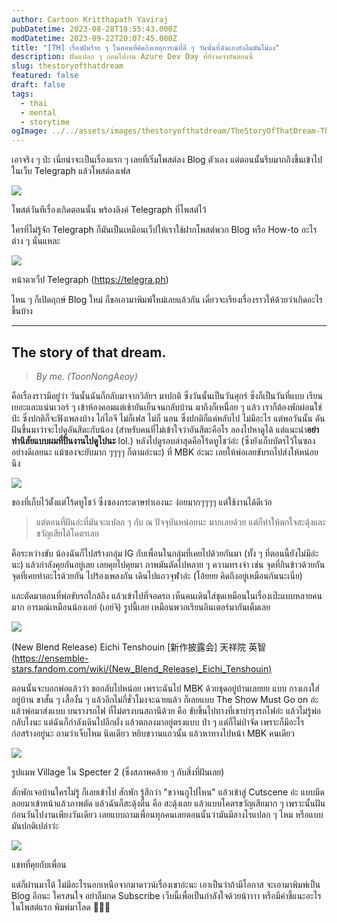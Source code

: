 ```yaml
---
author: Cartoon Kritthapath Yaviraj
pubDatetime: 2023-08-28T18:55:43.000Z
modDatetime: 2023-09-22T20:07:45.000Z
title: "[TH] เรื่องฝันร้าย ๆ ในตอนที่คิดถึงเหตุการณ์ที่ดี ๆ วันนั้นที่ฉันเองยังลืมมันไม่ลง"
description: ฝันแปลก ๆ ก่อนไปงาน Azure Dev Day ที่ยังจดจำยันตอนนี้
slug: thestoryofthatdream
featured: false
draft: false
tags:
  - thai
  - mental
  - storytime
ogImage: ../../assets/images/thestoryofthatdream/TheStoryOfThatDream-Thumbnail.png
---
```


เอาจริง ๆ ป่ะ เนี่ยน่าจะเป็นเรื่องแรก ๆ เลยที่เริ่มโพสต์ลง Blog ตัวเอง แต่ตอนนั้นรีบมากถึงขึ้นเข้าไปในเว็บ Telegraph แล้วโพสต์ลงเฟส

![](@assets/images/thestoryofthatdream/image11.png)

โพสต์วันทีเรื่องเกิดตอนนั้น พร้องลิงค์ Telegraph ที่โพสต์ไว้

ใครที่ไม่รู้จัก Telegraph ก็มันเป็นเหมือนเว็ปให้เราใช้ฝากโพสต์พวก Blog หรือ How-to อะไรต่าง ๆ นั่นแหละ

![](@assets/images/thestoryofthatdream/image123.png)

หน้าตาเว็ป Telegraph (https://telegra.ph)

ไหน ๆ ก็เปิดฤกษ์ Blog ใหม่ ก็ขอเอามาพิมพ์ใหม่เลยแล้วกัน เดี๋ยวจะเรียงเรื่องราวให้ด้วยว่าเกิดอะไรขึ้นบ้าง

---

## **The story of that dream.**

> _By me. (ToonNongAeoy)_

คือเรื่องราวมีอยู่ว่า วันนั้นฉันก็กลับมาจากวิลัยฯ มาปกติ ซึ่งวันนั้นเป็นวันศุกร์ ซึ่งก็เป็นวันที่แบบ เรียนเยอะและแน่นเวอร์ ๆ เข้าห้องคอมแต่เช้ายันเย็นจนกลับบ้าน มาถึงก็เหนื่อย ๆ แล้ว เราก็ต้องพักผ่อนใช่ป่ะ ซึ่งปกติก็จะฟังเพลงบ้าง ไถ่ไอจี ไม่ก็เฟส ไม่ก็ นอน ซึ่งปกติก็แค่หลับไป ไม่มีอะไร แต่พอวันนั้น ดันฝันขึ้นมาว่าจะไปดูอันสึตะกับน้อง (สำหรับคนที่ไม่เข้าใจว่าอันสึตะคือไร ลองไปหาดูได้ แต่แนะนำ**อย่าทำนิสัยแบบผมที่ปั่นงานไปดูไปนะ** lol.) หลังไปดูรอบล่าสุดคือโร้ดทูโชว์อ่ะ (ซึ่งยังเก็บบัตรไว้ในซองอย่างดีเลยนะ แม้ซองจะยับมาก ๆๆๆๆ ก็ตามอ่ะนะ) ที่ MBK อ่ะนะ เลยให้พ่อเลยขับรถไปส่งให้หน่อยนึง

![](@assets/images/thestoryofthatdream/image-2.png)

ของที่เก็บไว้ตั้งแต่โร้ดทูโชว์ ซึ่งซองกระดาษทำเองนะ ง่อยมากๆๆๆๆ แต่ใช้งานได้ดีเว่อ

> แต่ตอนที่ฝันอ่ะที่มันจะแปลก ๆ กับ ณ ปัจจุบันหน่อยนะ มากเลยด้วย แต่ก็ทำให้ตกใจสะดุ้งและขวัญเสียได้โคตรเลย

คือระหว่างขับ น้องฉันก็ไปสร้างกลุ่ม IG กับเพื่อนในกลุ่มที่เคยไปด้วยกันมา (ทั้ง ๆ ที่ตอนนี้ยังไม่มีอ่ะนะ) แล้วกำลังคุยกันอยู่เลย เลยคุยไปคุยมา ภาพมันตัดไปหลาย ๆ ความทรงจำ เช่น จุดที่กินข้าวด้วยกัน จุดที่เคยทำอะไรด้วยกัน ไปร้องเพลงกัน เดินไปแถวจุฬาอ่ะ (โอ้ยยย คิดถึงอยู่เหมือนกันนะเนี่ย)

และตัดมาตอนที่พ่อขับรถใกล้ถึง แล้วเข้าไปที่จอดรถ เห็นคนเดินใส่ชุดเหมือนในเรื่องเป๊ะแบบหลายคนมาก อารมณ์เหมือนน้องเอย์ (เอย์จิ) รูปนี้เลย เหมือนพวกเรียนอินเตอร์มากันเต็มเลย

![](@assets/images/thestoryofthatdream/29_Eichi_Tenshouin_B_Bloomed-1.png)

(New Blend Release) Eichi Tenshouin [新作披露会] 天祥院 英智 (https://ensemble-stars.fandom.com/wiki/(New_Blend_Release)_Eichi_Tenshouin)

ตอนนั้นจะบอกพ่อแล้วว่า ขอกลับไปหน่อย เพราะฉันไป MBK ด้วยชุดอยู่บ้านเลยยย แบบ กางเกงใส่อยู่บ้าน ขาสั้น ๆ เสื้องั้น ๆ แล้วอีกไม่กี่ชั่วโมงจะฉายแล้ว ก็เลยแบบ The Show Must Go on อ่ะ แล้วพ่อมาส่งแบบ บนรางรถไฟ ที่ไม่ตรงบนสถานีด้วย คือ ขับขึ้นไปทางที่เขาบำรุงรถไฟอ่ะ แล้วไม่รู้พ่อกลับไงนะ แต่ฉันก็กำลังเดินไปอีกผั่ง แล้วตกลงมาอยู่ตรงแบบ ป่า ๆ แต่ก็ไม่ป่าจัด เพราะก็มีอะไรก่อสร้างอยู่นะ ถามว่าเจ็บไหม นิดเดียว หยิบขวานแถวนั้น แล้วหาทางไปหน้า MBK คนเดียว

![](@assets/images/thestoryofthatdream/VillageIcon.png)

รูปแมพ Village ใน Specter 2 (ซึ่งสภาพคล้าย ๆ กับสิ่งที่ฝันเลย)

สักพักเจอบ้านใครไม่รู้ ก็เลยเข้าไป สักพัก รู้สึกว่า \"ขวานกูไปไหน\" แล้วเข้าสู่ Cutscene อ่ะ แบบมีดลอยมาเข้าหน้าแล้วภาพตัด แล้วฉันก็สะดุ้งตื่น คือ สะดุ้งเลย แล้วแบบโคตรขวัญเสียมาก ๆ เพราะนั้นฝันก่อนวันไปงานเพียงวันเดียว เลยแบบถามเพื่อนทุกคนเลยตอนนั้นว่ามันมีลางไรแปลก ๆ ไหม หรือแบบ มันปกติเปล่าว่ะ

![](@assets/images/thestoryofthatdream/image.jpg)

แชทที่คุยกับเพื่อน

แต่ก็ผ่านมาได้ ไม่มีอะไรนอกเหนือจากมาดาวน์เรื่องเขาอ่ะนะ เอาเป็นว่าถ้ามีโอกาส จะเอามาพิมพ์เป็น Blog อีกนะ ใครสนใจ อย่าลืมกด Subscribe เว็บนี้เพื่อเป็นกำลังใจด้วยน้าาาา หรือมีคำชี้แนะอะไรในโพสต์แรก พิมพ์มาโลด 🤗🤗🤗
